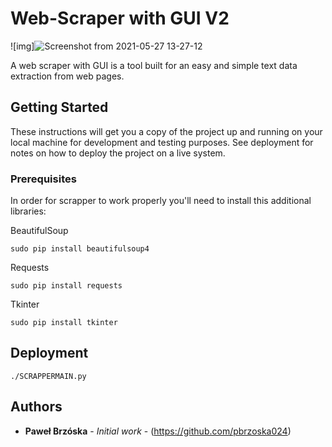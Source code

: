 # Web-Scraper with GUI V2

![img]![Screenshot from 2021-05-27 13-27-12](https://user-images.githubusercontent.com/53401206/119819063-41c83380-bef0-11eb-9e01-01c097d3e8c0.png)



A web scraper with GUI is a tool built for an easy and simple text data extraction from web pages.

## Getting Started

These instructions will get you a copy of the project up and running on your local machine for development and testing purposes. See deployment for notes on how to deploy the project on a live system.

### Prerequisites

In order for scrapper to work properly you'll need to install this additional libraries:

BeautifulSoup

```
sudo pip install beautifulsoup4
```
Requests

```
sudo pip install requests
```
Tkinter

```
sudo pip install tkinter
```

## Deployment

```
./SCRAPPERMAIN.py
```

## Authors

* **Paweł Brzóska** - *Initial work* - (https://github.com/pbrzoska024)


